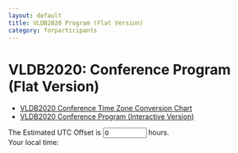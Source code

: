 ```yaml
---
layout: default
title: VLDB2020 Program (Flat Version)
category: forparticipants
---
```


# VLDB2020: Conference Program (Flat Version)

-   [VLDB2020 Conference Time Zone Conversion Chart](program_timetable.html)
-   [VLDB2020 Conference Program (Interactive Version)](program.html)

<div id="timeZone">
The Estimated UTC Offset is <input type="number" id="utcOffset" name="utcOffset" value="0" min="-12" max="14" step="0.25"> hours.<br>
Your local time: <span class="nowTime"></span>
</div>

<div id="programFlat"></div>
